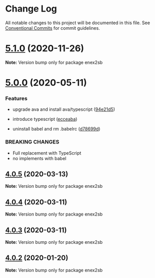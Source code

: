 # Change Log

All notable changes to this project will be documented in this file.
See [Conventional Commits](https://conventionalcommits.org) for commit guidelines.

# [5.1.0](https://github.com/pastak/scrapbox-converter/compare/v5.0.0...v5.1.0) (2020-11-26)

**Note:** Version bump only for package enex2sb





# [5.0.0](https://github.com/pastak/scrapbox-converter/compare/v4.0.5...v5.0.0) (2020-05-11)


### Features

* upgrade ava and install ava/typescript ([94e21d5](https://github.com/pastak/scrapbox-converter/commit/94e21d57bbbee9bf907769fed5599001b0d9fac2))


* introduce typescript ([ecceaba](https://github.com/pastak/scrapbox-converter/commit/ecceabac3882acfbcb3ce4c6861954d5e2a93d95))
* uninstall babel and rm .babelrc ([d78699d](https://github.com/pastak/scrapbox-converter/commit/d78699d1a0e0bc4f3dda44b3d00902cf7fa9e6b5))


### BREAKING CHANGES

* Full replacement with TypeScript
* no implements with babel





## [4.0.5](https://github.com/pastak/scrapbox-converter/compare/v4.0.4...v4.0.5) (2020-03-13)

**Note:** Version bump only for package enex2sb





## [4.0.4](https://github.com/pastak/scrapbox-converter/compare/v4.0.3...v4.0.4) (2020-03-11)

**Note:** Version bump only for package enex2sb





## [4.0.3](https://github.com/pastak/scrapbox-converter/compare/v4.0.2...v4.0.3) (2020-03-11)

**Note:** Version bump only for package enex2sb





## [4.0.2](https://github.com/pastak/scrapbox-converter/compare/v4.0.1...v4.0.2) (2020-01-20)

**Note:** Version bump only for package enex2sb
